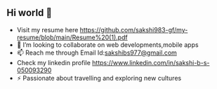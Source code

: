 ## Hi world 👋

-  Visit my resume here https://github.com/sakshi983-gf/my-resume/blob/main/Resume%20(1).pdf
- 👯 I’m looking to collaborate on web developments,mobile apps
- 📫 Reach me through Email Id:sakshibs977@gmail.com
- Check my linkedin profile https://www.linkedin.com/in/sakshi-b-s-050093290
- ⚡ Passionate about travelling and exploring new cultures

